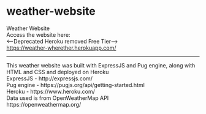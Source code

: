 # weather-website
Weather Website
<br>
Access the website here:
<br>
<--Deprecated Heroku removed Free Tier-->
<br>
https://weather-wherether.herokuapp.com/
<hr>
This weather website was built with ExpressJS and Pug engine, along with HTML and CSS and deployed on Heroku
<br>
ExpressJS - http://expressjs.com/
<br>
Pug engine - https://pugjs.org/api/getting-started.html
<br>
Heroku - https://www.heroku.com/
<br>
Data used is from OpenWeatherMap API
<br>
https://openweathermap.org/
<br>
